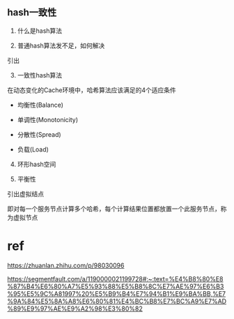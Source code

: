 ## hash一致性

1. 什么是hash算法

2. 普通hash算法发不足，如何解决

引出

3. 一致性hash算法

在动态变化的Cache环境中，哈希算法应该满足的4个适应条件

- 均衡性(Balance)

- 单调性(Monotonicity)

- 分散性(Spread)

- 负载(Load)

4. 环形hash空间

5. 平衡性

引出虚拟结点

即对每一个服务节点计算多个哈希，每个计算结果位置都放置一个此服务节点，称为虚拟节点

# ref

https://zhuanlan.zhihu.com/p/98030096

https://segmentfault.com/a/1190000021199728#:~:text=%E4%B8%80%E8%87%B4%E6%80%A7%E5%93%88%E5%B8%8C%E7%AE%97%E6%B3%95%E5%9C%A81997%20%E5%B9%B4%E7%94%B1%E9%BA%BB,%E7%9A%84%E5%8A%A8%E6%80%81%E4%BC%B8%E7%BC%A9%E7%AD%89%E9%97%AE%E9%A2%98%E3%80%82

